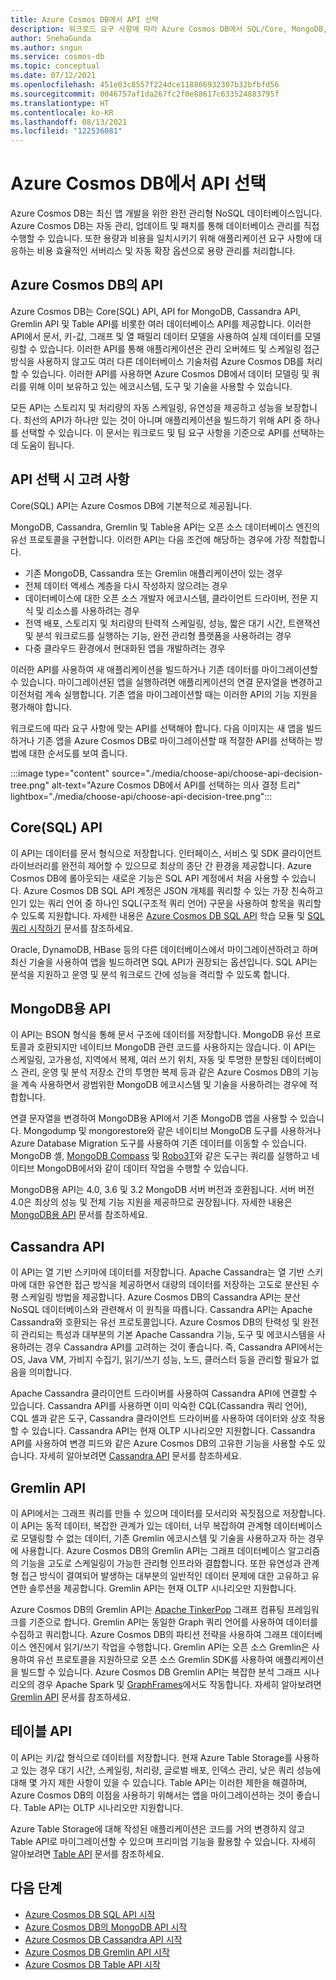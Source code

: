 ```yaml
---
title: Azure Cosmos DB에서 API 선택
description: 워크로드 요구 사항에 따라 Azure Cosmos DB에서 SQL/Core, MongoDB, Cassandra, Gremlin 및 table API 중에서 선택하는 방법을 알아봅니다.
author: SnehaGunda
ms.author: sngun
ms.service: cosmos-db
ms.topic: conceptual
ms.date: 07/12/2021
ms.openlocfilehash: 451e03c8557f224dce118866932307b32bfbfd56
ms.sourcegitcommit: 0046757af1da267fc2f0e88617c633524883795f
ms.translationtype: HT
ms.contentlocale: ko-KR
ms.lasthandoff: 08/13/2021
ms.locfileid: "122536081"
---
```

# <a name="choose-an-api-in-azure-cosmos-db"></a>Azure Cosmos DB에서 API 선택

Azure Cosmos DB는 최신 앱 개발을 위한 완전 관리형 NoSQL 데이터베이스입니다. Azure Cosmos DB는 자동 관리, 업데이트 및 패치를 통해 데이터베이스 관리를 직접 수행할 수 있습니다. 또한 용량과 비용을 일치시키기 위해 애플리케이션 요구 사항에 대응하는 비용 효율적인 서버리스 및 자동 확장 옵션으로 용량 관리를 처리합니다.

## <a name="apis-in-azure-cosmos-db"></a>Azure Cosmos DB의 API

Azure Cosmos DB는 Core(SQL) API, API for MongoDB, Cassandra API, Gremlin API 및 Table API를 비롯한 여러 데이터베이스 API를 제공합니다. 이러한 API에서 문서, 키-값, 그래프 및 열 패밀리 데이터 모델을 사용하여 실제 데이터를 모델링할 수 있습니다. 이러한 API를 통해 애플리케이션은 관리 오버헤드 및 스케일링 접근 방식을 사용하지 않고도 여러 다른 데이터베이스 기술처럼 Azure Cosmos DB를 처리할 수 있습니다. 이러한 API를 사용하면 Azure Cosmos DB에서 데이터 모델링 및 쿼리를 위해 이미 보유하고 있는 에코시스템, 도구 및 기술을 사용할 수 있습니다.

모든 API는 스토리지 및 처리량의 자동 스케일링, 유연성을 제공하고 성능을 보장합니다. 최선의 API가 하나만 있는 것이 아니며 애플리케이션을 빌드하기 위해 API 중 하나를 선택할 수 있습니다. 이 문서는 워크로드 및 팀 요구 사항을 기준으로 API를 선택하는 데 도움이 됩니다.

## <a name="considerations-when-choosing-an-api"></a>API 선택 시 고려 사항

Core(SQL) API는 Azure Cosmos DB에 기본적으로 제공됩니다.

MongoDB, Cassandra, Gremlin 및 Table용 API는 오픈 소스 데이터베이스 엔진의 유선 프로토콜을 구현합니다. 이러한 API는 다음 조건에 해당하는 경우에 가장 적합합니다.

* 기존 MongoDB, Cassandra 또는 Gremlin 애플리케이션이 있는 경우
* 전체 데이터 액세스 계층을 다시 작성하지 않으려는 경우
* 데이터베이스에 대한 오픈 소스 개발자 에코시스템, 클라이언트 드라이버, 전문 지식 및 리소스를 사용하려는 경우
* 전역 배포, 스토리지 및 처리량의 탄력적 스케일링, 성능, 짧은 대기 시간, 트랜잭션 및 분석 워크로드를 실행하는 기능, 완전 관리형 플랫폼을 사용하려는 경우
* 다중 클라우드 환경에서 현대화된 앱을 개발하려는 경우

이러한 API를 사용하여 새 애플리케이션을 빌드하거나 기존 데이터를 마이그레이션할 수 있습니다. 마이그레이션된 앱을 실행하려면 애플리케이션의 연결 문자열을 변경하고 이전처럼 계속 실행합니다. 기존 앱을 마이그레이션할 때는 이러한 API의 기능 지원을 평가해야 합니다.

워크로드에 따라 요구 사항에 맞는 API를 선택해야 합니다. 다음 이미지는 새 앱을 빌드하거나 기존 앱을 Azure Cosmos DB로 마이그레이션할 때 적절한 API를 선택하는 방법에 대한 순서도를 보여 줍니다.

:::image type="content" source="./media/choose-api/choose-api-decision-tree.png" alt-text="Azure Cosmos DB에서 API를 선택하는 의사 결정 트리" lightbox="./media/choose-api/choose-api-decision-tree.png":::

## <a name="coresql-api"></a>Core(SQL) API

이 API는 데이터를 문서 형식으로 저장합니다. 인터페이스, 서비스 및 SDK 클라이언트 라이브러리를 완전히 제어할 수 있으므로 최상의 종단 간 환경을 제공합니다. Azure Cosmos DB에 롤아웃되는 새로운 기능은 SQL API 계정에서 처음 사용할 수 있습니다. Azure Cosmos DB SQL API 계정은 JSON 개체를 쿼리할 수 있는 가장 친숙하고 인기 있는 쿼리 언어 중 하나인 SQL(구조적 쿼리 언어) 구문을 사용하여 항목을 쿼리할 수 있도록 지원합니다. 자세한 내용은 [Azure Cosmos DB SQL API](/learn/modules/intro-to-azure-cosmos-db-core-api/) 학습 모듈 및 [SQL 쿼리 시작하기](sql-query-getting-started.md) 문서를 참조하세요.

Oracle, DynamoDB, HBase 등의 다른 데이터베이스에서 마이그레이션하려고 하며 최신 기술을 사용하여 앱을 빌드하려면 SQL API가 권장되는 옵션입니다. SQL API는 분석을 지원하고 운영 및 분석 워크로드 간에 성능을 격리할 수 있도록 합니다.

## <a name="api-for-mongodb"></a>MongoDB용 API

이 API는 BSON 형식을 통해 문서 구조에 데이터를 저장합니다. MongoDB 유선 프로토콜과 호환되지만 네이티브 MongoDB 관련 코드를 사용하지는 않습니다. 이 API는 스케일링, 고가용성, 지역에서 복제, 여러 쓰기 위치, 자동 및 투명한 분할된 데이터베이스 관리, 운영 및 분석 저장소 간의 투명한 복제 등과 같은 Azure Cosmos DB의 기능을 계속 사용하면서 광범위한 MongoDB 에코시스템 및 기술을 사용하려는 경우에 적합합니다.

연결 문자열을 변경하여 MongoDB용 API에서 기존 MongoDB 앱을 사용할 수 있습니다. Mongodump 및 mongorestore와 같은 네이티브 MongoDB 도구를 사용하거나 Azure Database Migration 도구를 사용하여 기존 데이터를 이동할 수 있습니다. MongoDB 셸, [MongoDB Compass](mongodb/connect-using-compass.md) 및 [Robo3T](mongodb/connect-using-robomongo.md)와 같은 도구는 쿼리를 실행하고 네이티브 MongoDB에서와 같이 데이터 작업을 수행할 수 있습니다.

MongoDB용 API는 4.0, 3.6 및 3.2 MongoDB 서버 버전과 호환됩니다. 서버 버전 4.0은 최상의 성능 및 전체 기능 지원을 제공하므로 권장됩니다. 자세한 내용은 [MongoDB용 API](mongodb/mongodb-introduction.md) 문서를 참조하세요.

## <a name="cassandra-api"></a>Cassandra API

이 API는 열 기반 스키마에 데이터를 저장합니다. Apache Cassandra는 열 기반 스키마에 대한 유연한 접근 방식을 제공하면서 대량의 데이터를 저장하는 고도로 분산된 수평 스케일링 방법을 제공합니다. Azure Cosmos DB의 Cassandra API는 분산 NoSQL 데이터베이스와 관련해서 이 원칙을 따릅니다. Cassandra API는 Apache Cassandra와 호환되는 유선 프로토콜입니다. Azure Cosmos DB의 탄력성 및 완전히 관리되는 특성과 대부분의 기본 Apache Cassandra 기능, 도구 및 에코시스템을 사용하려는 경우 Cassandra API를 고려하는 것이 좋습니다. 즉, Cassandra API에서는 OS, Java VM, 가비지 수집기, 읽기/쓰기 성능, 노드, 클러스터 등을 관리할 필요가 없음을 의미합니다.

Apache Cassandra 클라이언트 드라이버를 사용하여 Cassandra API에 연결할 수 있습니다. Cassandra API를 사용하면 이미 익숙한 CQL(Cassandra 쿼리 언어), CQL 셸과 같은 도구, Cassandra 클라이언트 드라이버를 사용하여 데이터와 상호 작용할 수 있습니다. Cassandra API는 현재 OLTP 시나리오만 지원합니다. Cassandra API를 사용하여 변경 피드와 같은 Azure Cosmos DB의 고유한 기능을 사용할 수도 있습니다. 자세히 알아보려면 [Cassandra API](cassandra-introduction.md) 문서를 참조하세요.

## <a name="gremlin-api"></a>Gremlin API

이 API에서는 그래프 쿼리를 만들 수 있으며 데이터를 모서리와 꼭짓점으로 저장합니다. 이 API는 동적 데이터, 복잡한 관계가 있는 데이터, 너무 복잡하여 관계형 데이터베이스로 모델링할 수 없는 데이터, 기존 Gremlin 에코시스템 및 기술을 사용하고자 하는 경우에 사용합니다. Azure Cosmos DB의 Gremlin API는 그래프 데이터베이스 알고리즘의 기능을 고도로 스케일링이 가능한 관리형 인프라와 결합합니다. 또한 유연성과 관계형 접근 방식이 결여되어 발생하는 대부분의 일반적인 데이터 문제에 대한 고유하고 유연한 솔루션을 제공합니다. Gremlin API는 현재 OLTP 시나리오만 지원합니다.

Azure Cosmos DB의 Gremlin API는 [Apache TinkerPop](https://tinkerpop.apache.org/) 그래프 컴퓨팅 프레임워크를 기준으로 합니다. Gremlin API는 동일한 Graph 쿼리 언어를 사용하여 데이터를 수집하고 쿼리합니다. Azure Cosmos DB의 파티션 전략을 사용하여 그래프 데이터베이스 엔진에서 읽기/쓰기 작업을 수행합니다. Gremlin API는 오픈 소스 Gremlin은 사용하여 유선 프로토콜을 지원하므로 오픈 소스 Gremlin SDK를 사용하여 애플리케이션을 빌드할 수 있습니다. Azure Cosmos DB Gremlin API는 복잡한 분석 그래프 시나리오의 경우 Apache Spark 및 [GraphFrames](https://github.com/graphframes/graphframes)에서도 작동합니다. 자세히 알아보려면 [Gremlin API](graph-introduction.md) 문서를 참조하세요.

## <a name="table-api"></a>테이블 API

이 API는 키/값 형식으로 데이터를 저장합니다. 현재 Azure Table Storage를 사용하고 있는 경우 대기 시간, 스케일링, 처리량, 글로벌 배포, 인덱스 관리, 낮은 쿼리 성능에 대해 몇 가지 제한 사항이 있을 수 있습니다. Table API는 이러한 제한을 해결하며, Azure Cosmos DB의 이점을 사용하기 위해서는 앱을 마이그레이션하는 것이 좋습니다. Table API는 OLTP 시나리오만 지원합니다.

Azure Table Storage에 대해 작성된 애플리케이션은 코드를 거의 변경하지 않고 Table API로 마이그레이션할 수 있으며 프리미엄 기능을 활용할 수 있습니다. 자세히 알아보려면 [Table API](introduction.md) 문서를 참조하세요.

## <a name="next-steps"></a>다음 단계

* [Azure Cosmos DB SQL API 시작](create-sql-api-dotnet.md)
* [Azure Cosmos DB의 MongoDB API 시작](mongodb/create-mongodb-nodejs.md)
* [Azure Cosmos DB Cassandra API 시작](cassandra/manage-data-dotnet.md)
* [Azure Cosmos DB Gremlin API 시작](create-graph-dotnet.md)
* [Azure Cosmos DB Table API 시작](create-table-dotnet.md)